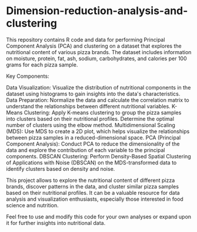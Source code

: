 # Dimension-reduction-analysis-and-clustering

This repository contains R code and data for performing Principal Component Analysis (PCA) and clustering on a dataset that explores the nutritional content of various pizza brands. The dataset includes information on moisture, protein, fat, ash, sodium, carbohydrates, and calories per 100 grams for each pizza sample.

Key Components:

Data Visualization: Visualize the distribution of nutritional components in the dataset using histograms to gain insights into the data's characteristics.
Data Preparation: Normalize the data and calculate the correlation matrix to understand the relationships between different nutritional variables.
K-Means Clustering: Apply K-means clustering to group the pizza samples into clusters based on their nutritional profiles. Determine the optimal number of clusters using the elbow method.
Multidimensional Scaling (MDS): Use MDS to create a 2D plot, which helps visualize the relationships between pizza samples in a reduced-dimensional space.
PCA (Principal Component Analysis): Conduct PCA to reduce the dimensionality of the data and explore the contribution of each variable to the principal components.
DBSCAN Clustering: Perform Density-Based Spatial Clustering of Applications with Noise (DBSCAN) on the MDS-transformed data to identify clusters based on density and noise.

This project allows to explore the nutritional content of different pizza brands, discover patterns in the data, and cluster similar pizza samples based on their nutritional profiles. It can be a valuable resource for data analysis and visualization enthusiasts, especially those interested in food science and nutrition.

Feel free to use and modify this code for your own analyses or expand upon it for further insights into nutritional data.






